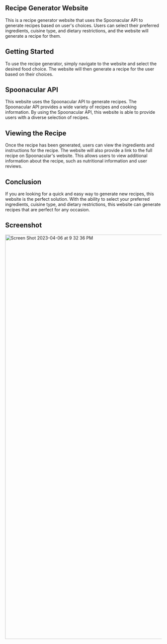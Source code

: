 ## Recipe Generator Website
This is a recipe generator website that uses the Spoonacular API to generate recipes based on user's choices. Users can select their preferred ingredients, cuisine type, and dietary restrictions, and the website will generate a recipe for them.

## Getting Started
To use the recipe generator, simply navigate to the website and select the desired food choice. The website will then generate a recipe for the user based on their choices.

## Spoonacular API
This website uses the Spoonacular API to generate recipes. The Spoonacular API provides a wide variety of recipes and cooking information. By using the Spoonacular API, this website is able to provide users with a diverse selection of recipes.

## Viewing the Recipe
Once the recipe has been generated, users can view the ingredients and instructions for the recipe. The website will also provide a link to the full recipe on Spoonacular's website. This allows users to view additional information about the recipe, such as nutritional information and user reviews.

## Conclusion
If you are looking for a quick and easy way to generate new recipes, this website is the perfect solution. With the ability to select your preferred ingredients, cuisine type, and dietary restrictions, this website can generate recipes that are perfect for any occasion.

## Screenshot

<img width="1302" alt="Screen Shot 2023-04-06 at 9 32 36 PM" src="https://user-images.githubusercontent.com/109712172/230541555-3580496a-51c0-427e-a0e6-37cc03fc4441.png">


